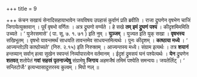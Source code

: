 +++
title = 9

+++
कंचन सखायं सेनादिसहायाभावेन जयविषय उपहासं कुर्वाणं प्रति ब्रवीति । राजा द्रुघणेन वृषभेण चाजिं  जिगायेत्युक्तवान् । पूर्वं वृषभो वर्णितः । अत्र द्रुघणो वर्ण्यते । हे सखे **तम्** **इमं** **द्रुघणं** **पश्य** । कीदृशमिममिति उच्यते । ‘ युजेरसमासे' ( पा.  सू. ७. १. ७१ ) इति नुम् । **युञ्जम्** । युज्यत इति युक् सखा । **वृषभस्य** सखिभूतम् । वृषभो यावन्तमर्थं साधयति तावन्तमेव साधयन्तमित्यर्थः । पुनः कीदृशम् । **काष्ठाया** **मध्ये** । ‘ आज्यन्तोऽपि काष्ठोच्यते' (निरु. २.१५) इति निरुक्तम् । आज्यन्तस्य मध्ये। संग्राम इत्यर्थः । तत्र **शयानं** हन्तव्यान् सर्वान् हत्वा सुखेन स्वपन्तं निर्व्यापारत्वेन वर्तमानम् । ईदृशं द्रुमसयं घनं पश्येत्यर्थः । **येन** द्रुघणेन **शतवत्** शतोपेतं **गवां** **सहस्रं** **पृतनाज्येषु** संग्रामेषु **जिगाय** अहमजैषं तमिमं पश्येति समन्वयः। जयतेर्लिट् । ‘ सन्लिटोर्जेः' इत्यभ्यासादुत्तरस्य कुत्वम् । मिपो णल् ॥